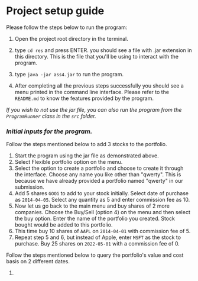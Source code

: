 #  Project setup guide

Please follow the steps below to run the program:

1. Open the project root directory in the terminal. 


2. type `cd res` and press ENTER. you should see a file with .jar extension in this directory. 
   This is the file that you'll be using to interact with the program.


3. type `java -jar ass4.jar` to run the program.


4. After completing all the previous steps successfully you should see a menu printed 
   in the command line interface. Please refer to the `README.md` to know the features provided
   by the program.

_If you wish to not use the jar file, you can also run the program from the `ProgramRunner` class
in the `src` folder._


### _Initial inputs for the program._

Follow the steps mentioned below to add 3 stocks to the portfolio.

1. Start the program using the jar file as demonstrated above.
2. Select Flexible portfolio option on the menu.
3. Select the option to create a portfolio and choose to create it through the interface. Choose any name you like other than "qwerty". This is because we have already provided a portfolio named "qwerty" in our submission.
4. Add 5 shares `GOOG` to add to your stock initially. Select date of purchase as `2014-04-05`. Select any quantity as 5 and enter commission fee as 10. 
5. Now let us go back to the main menu and buy shares of 2 more companies. Choose the Buy/Sell (option 4) on the menu and then select the buy option. Enter the name of the portfolio you created. Stock bought would be added to this portfolio.
6. This time buy 10 shares of `AAPL` on `2014-04-01` with commission fee of 5.
7. Repeat step 5 and 6, but instead of Apple, enter `MSFT` as the stock to purchase. Buy 25 shares on `2022-05-01` with a commission fee of 0.


Follow the steps mentioned below to query the portfolio's value and cost basis on 2 different dates.

1. 